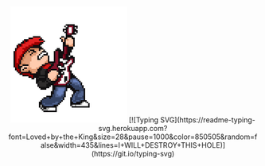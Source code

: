 <p align="center">
  <img src="https://github.com/RoughPunk666/RoughPunk666/blob/main/punk_Guitar.gif"/>
  [![Typing SVG](https://readme-typing-svg.herokuapp.com?font=Loved+by+the+King&size=28&pause=1000&color=850505&random=false&width=435&lines=I+WILL+DESTROY+THIS+HOLE)](https://git.io/typing-svg)
</p>
